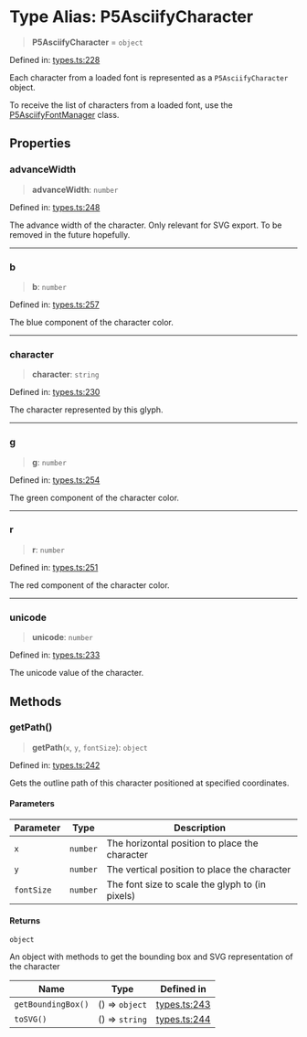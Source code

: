# Type Alias: P5AsciifyCharacter

> **P5AsciifyCharacter** = `object`

Defined in: [types.ts:228](https://github.com/humanbydefinition/p5.asciify/blob/72207d8315478089a23608e608f38532d78edede/src/lib/types.ts#L228)

Each character from a loaded font is represented as a `P5AsciifyCharacter` object.

To receive the list of characters from a loaded font, use the [P5AsciifyFontManager](../classes/P5AsciifyFontManager.md) class.

## Properties

### advanceWidth

> **advanceWidth**: `number`

Defined in: [types.ts:248](https://github.com/humanbydefinition/p5.asciify/blob/72207d8315478089a23608e608f38532d78edede/src/lib/types.ts#L248)

The advance width of the character. Only relevant for SVG export. To be removed in the future hopefully.

---

### b

> **b**: `number`

Defined in: [types.ts:257](https://github.com/humanbydefinition/p5.asciify/blob/72207d8315478089a23608e608f38532d78edede/src/lib/types.ts#L257)

The blue component of the character color.

---

### character

> **character**: `string`

Defined in: [types.ts:230](https://github.com/humanbydefinition/p5.asciify/blob/72207d8315478089a23608e608f38532d78edede/src/lib/types.ts#L230)

The character represented by this glyph.

---

### g

> **g**: `number`

Defined in: [types.ts:254](https://github.com/humanbydefinition/p5.asciify/blob/72207d8315478089a23608e608f38532d78edede/src/lib/types.ts#L254)

The green component of the character color.

---

### r

> **r**: `number`

Defined in: [types.ts:251](https://github.com/humanbydefinition/p5.asciify/blob/72207d8315478089a23608e608f38532d78edede/src/lib/types.ts#L251)

The red component of the character color.

---

### unicode

> **unicode**: `number`

Defined in: [types.ts:233](https://github.com/humanbydefinition/p5.asciify/blob/72207d8315478089a23608e608f38532d78edede/src/lib/types.ts#L233)

The unicode value of the character.

## Methods

### getPath()

> **getPath**(`x`, `y`, `fontSize`): `object`

Defined in: [types.ts:242](https://github.com/humanbydefinition/p5.asciify/blob/72207d8315478089a23608e608f38532d78edede/src/lib/types.ts#L242)

Gets the outline path of this character positioned at specified coordinates.

#### Parameters

| Parameter  | Type     | Description                                     |
| ---------- | -------- | ----------------------------------------------- |
| `x`        | `number` | The horizontal position to place the character  |
| `y`        | `number` | The vertical position to place the character    |
| `fontSize` | `number` | The font size to scale the glyph to (in pixels) |

#### Returns

`object`

An object with methods to get the bounding box and SVG representation of the character

| Name               | Type           | Defined in                                                                                                                          |
| ------------------ | -------------- | ----------------------------------------------------------------------------------------------------------------------------------- |
| `getBoundingBox()` | () => `object` | [types.ts:243](https://github.com/humanbydefinition/p5.asciify/blob/72207d8315478089a23608e608f38532d78edede/src/lib/types.ts#L243) |
| `toSVG()`          | () => `string` | [types.ts:244](https://github.com/humanbydefinition/p5.asciify/blob/72207d8315478089a23608e608f38532d78edede/src/lib/types.ts#L244) |
